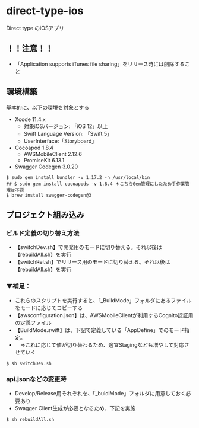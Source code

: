 # direct-type-ios
Direct type のiOSアプリ

## ！！注意！！
- 「Application supports iTunes file sharing」をリリース時には削除すること

## 環境構築

基本的に、以下の環境を対象とする

- Xcode 11.4.x
    - 対象iOSバージョン: 「iOS 12」以上
    - Swift Language Version: 「Swift 5」
    - UserInterface:「Storyboard」
- Cocoapod 1.8.4
    - AWSMobileClient 2.12.6
    - PromiseKit 6.13.1
- Swagger Codegen 3.0.20

~~~
$ sudo gem install bundler -v 1.17.2 -n /usr/local/bin
## $ sudo gem install cocoapods -v 1.8.4 ＊こちらGem管理にしたため手作業管理は不要
$ brew install swagger-codegen@3
~~~




## プロジェクト組み込み

### ビルド定義の切り替え方法
- 【switchDev.sh】で開発用のモードに切り替える。それ以後は【rebuildAll.sh】を実行
- 【switchRel.sh】でリリース用のモードに切り替える。それ以後は【rebuildAll.sh】を実行

### ▼補足：
- これらのスクリプトを実行すると、「_BuildMode」フォルダにあるファイルをモードに応じてコピーする
- 【awsconfiguration.json】は、AWSMobileClientが利用するCognito認証用の定義ファイル
- 【BuildMode.swift】は、下記で定義している「AppDefine」でのモード指定。
- 　⇒これに応じて値が切り替わるため、適宜Stagingなども増やして対応させていく

```
$ sh switchDev.sh
```

### api.jsonなどの変更時
- Develop/Release用それぞれを、「_buidlMode」フォルダに用意しておく必要あり
- Swagger Client生成が必要となるため、下記を実施

```
$ sh rebuildAll.sh
```


